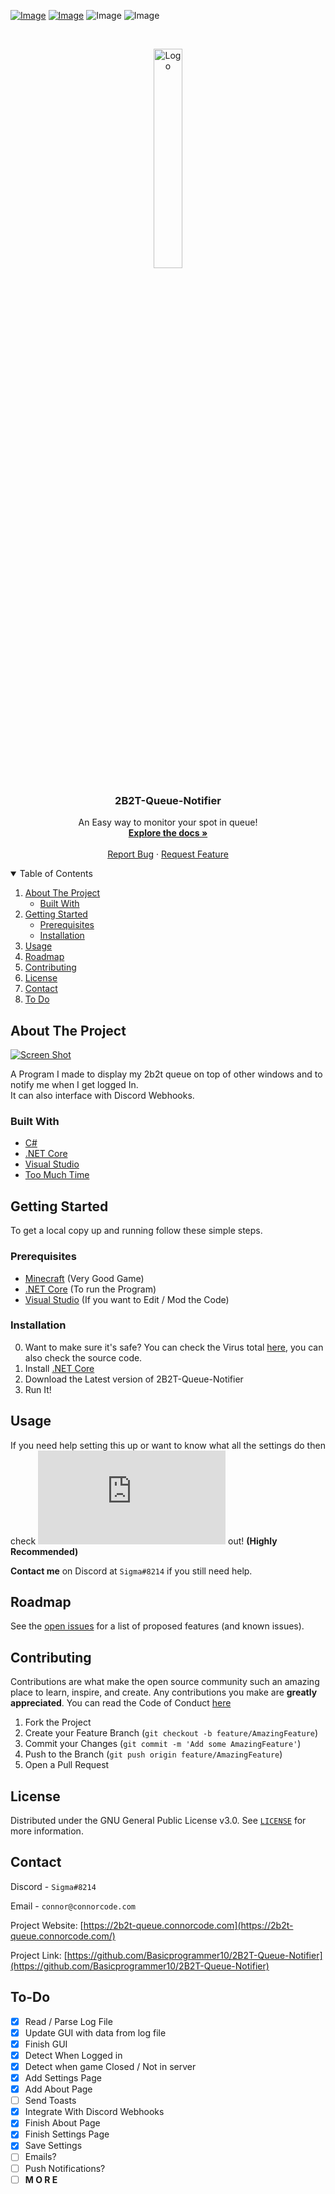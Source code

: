 
[![Image](https://img.shields.io/badge/Download-V0.1.0-sucess?style=for-the-badge)](https://github.com/Basicprogrammer10/2B2T-Queue-Notifier/releases/download/0.1.0/2B2T-Queue-Notifier_Portable.exe) 
[![Image](https://img.shields.io/badge/.NET-V4.7.2+-informational?style=for-the-badge)](https://dotnet.microsoft.com/) 
![Image](https://img.shields.io/badge/Windows-10-green?style=for-the-badge) 
![Image](https://img.shields.io/badge/Contains-Tasty_Spaghetti_Code-orange?style=for-the-badge)

<br />
<p align="center">
  <a href="https://github.com/othneildrew/Best-README-Template">
    <img src="https://b2t-queue.web.app/assets/images/2b2t.png" alt="Logo" width="30%" />
  </a>

  <h3 align="center">2B2T-Queue-Notifier</h3>

  <p align="center">
    An Easy way to monitor your spot in queue!
    <br />
    <a href="https://github.com/Basicprogrammer10/2B2T-Queue-Notifier/blob/master/Settings.md"><strong>Explore the docs »</strong></a>
    <br />
    <br />
    <!--<a href="https://github.com/othneildrew/Best-README-Template">View Demo</a>
    ·-->
    <a href="https://github.com/Basicprogrammer10/2B2T-Queue-Notifier/issues">Report Bug</a>
    ·
    <a href="https://github.com/Basicprogrammer10/2B2T-Queue-Notifier/issues">Request Feature</a>
  </p>
</p>


<!-- TABLE OF CONTENTS -->
<details open="open">
  <summary>Table of Contents</summary>
  <ol>
    <li>
      <a href="#about-the-project">About The Project</a>
      <ul>
        <li><a href="#built-with">Built With</a></li>
      </ul>
    </li>
    <li>
      <a href="#getting-started">Getting Started</a>
      <ul>
        <li><a href="#prerequisites">Prerequisites</a></li>
        <li><a href="#installation">Installation</a></li>
      </ul>
    </li>
    <li><a href="#usage">Usage</a></li>
    <li><a href="#roadmap">Roadmap</a></li>
    <li><a href="#contributing">Contributing</a></li>
    <li><a href="#license">License</a></li>
    <li><a href="#contact">Contact</a></li>
    <li><a href="#to-do">To Do</a></li>
  </ol>
</details>



<!-- ABOUT THE PROJECT -->
## About The Project

[![Screen Shot](https://i.imgur.com/zDyJ1O6.png)](https://github.com/Basicprogrammer10/2B2T-Queue-Notifier)

A Program I made to display my 2b2t queue on top of other windows and to notify me when I get logged In.<br/>
It can also interface with Discord Webhooks.

### Built With

* [C#](https://docs.microsoft.com/en-us/dotnet/csharp/)
* [.NET Core](https://dotnet.microsoft.com/)
* [Visual Studio](https://visualstudio.microsoft.com/)
* [Too Much Time](http://no-life.urbanup.com/12088813)



<!-- GETTING STARTED -->
## Getting Started

To get a local copy up and running follow these simple steps.

### Prerequisites

* [Minecraft](https://www.minecraft.net/en-us/) (Very Good Game)
* [.NET Core](https://dotnet.microsoft.com/) (To run the Program)
* [Visual Studio](https://visualstudio.microsoft.com/) (If you want to Edit / Mod the Code)

### Installation

0.  Want to make sure it's safe? You can check the Virus total [here](https://www.virustotal.com/gui/file/65637ec39a54bef2c195a6e392c10dce2810fc9e4580ff901ce804c7fb072488/detection), you can also check the source code.
1. Install [.NET Core](https://dotnet.microsoft.com/)
2. Download the Latest version of 2B2T-Queue-Notifier
3. Run It!

<!-- USAGE EXAMPLES -->
## Usage

If you need help setting this up or want to know what all the settings do then check **![this](https://github.com/Basicprogrammer10/2B2T-Queue-Notifier/blob/master/Settings.md)** out! **(Highly Recommended)**

**Contact me** on Discord at `Sigma#8214` if you still need help.



<!-- ROADMAP -->
## Roadmap

See the [open issues](https://github.com/github_username/repo_name/issues) for a list of proposed features (and known issues).



<!-- CONTRIBUTING -->
## Contributing

Contributions are what make the open source community such an amazing place to learn, inspire, and create. Any contributions you make are **greatly appreciated**. You can read the Code of Conduct [here](https://github.com/Basicprogrammer10/2B2T-Queue-Notifier/blob/master/CODE_OF_CONDUCT.md)

1. Fork the Project
2. Create your Feature Branch (`git checkout -b feature/AmazingFeature`)
3. Commit your Changes (`git commit -m 'Add some AmazingFeature'`)
4. Push to the Branch (`git push origin feature/AmazingFeature`)
5. Open a Pull Request



<!-- LICENSE -->
## License

Distributed under the GNU General Public License v3.0. See [`LICENSE`](https://github.com/Basicprogrammer10/2B2T-Queue-Notifier/blob/master/LICENSE) for more information.



<!-- CONTACT -->
## Contact

Discord - `Sigma#8214`

Email - `connor@connorcode.com`

Project Website: [https://2b2t-queue.connorcode.com](https://2b2t-queue.connorcode.com/)

Project Link: [https://github.com/Basicprogrammer10/2B2T-Queue-Notifier](https://github.com/Basicprogrammer10/2B2T-Queue-Notifier)

## To-Do

- [X] Read / Parse Log File
- [X] Update GUI with data from log file
- [X] Finish GUI
- [X] Detect When Logged in
- [X] Detect when game Closed / Not in server
- [X] Add Settings Page
- [X] Add About Page
- [ ] Send Toasts
- [X] Integrate With Discord Webhooks
- [X] Finish About Page
- [X] Finish Settings Page
- [X] Save Settings
- [ ] Emails?
- [ ] Push Notifications?
- [ ] **M O R E**

[contributors-shield]: https://img.shields.io/github/contributors/github_username/repo.svg?style=for-the-badge
[contributors-url]: https://github.com/github_username/repo/graphs/contributors
[forks-shield]: https://img.shields.io/github/forks/github_username/repo.svg?style=for-the-badge
[forks-url]: https://github.com/github_username/repo/network/members
[stars-shield]: https://img.shields.io/github/stars/github_username/repo.svg?style=for-the-badge
[stars-url]: https://github.com/github_username/repo/stargazers
[issues-shield]: https://img.shields.io/github/issues/github_username/repo.svg?style=for-the-badge
[issues-url]: https://github.com/github_username/repo/issues
[license-shield]: https://img.shields.io/github/license/github_username/repo.svg?style=for-the-badge
[license-url]: https://github.com/github_username/repo/blob/master/LICENSE.txt
[linkedin-shield]: https://img.shields.io/badge/-LinkedIn-black.svg?style=for-the-badge&logo=linkedin&colorB=555
[linkedin-url]: https://linkedin.com/in/github_username

